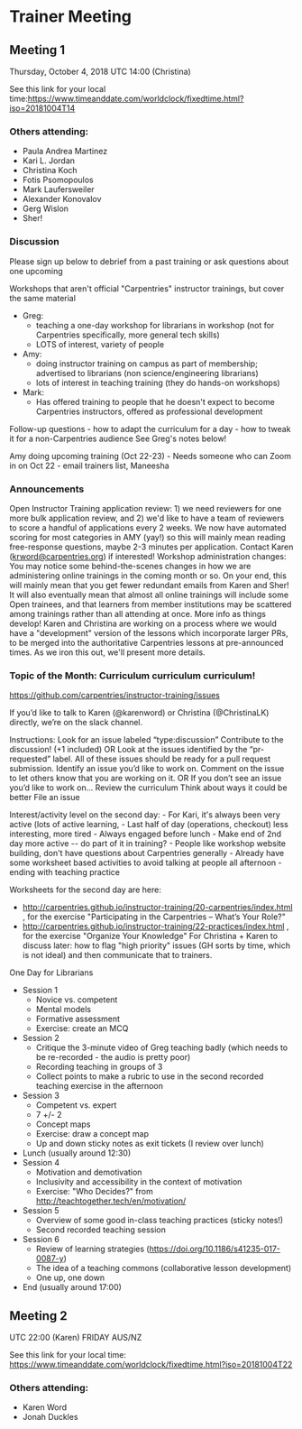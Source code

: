 # Trainer Meeting

## Meeting 1

Thursday, October 4, 2018 UTC 14:00 (Christina)

See this link for your local time:https://www.timeanddate.com/worldclock/fixedtime.html?iso=20181004T14

### Others attending:
* Paula Andrea Martinez
* Kari L. Jordan
* Christina Koch
* Fotis Psomopoulos
* Mark Laufersweiler 
* Alexander Konovalov
* Gerg Wislon
* Sher!


### Discussion

Please sign up below to debrief from a past training or ask questions about one upcoming

Workshops that aren't official "Carpentries" instructor trainings, but cover the same material
* Greg: 
	- teaching a one-day workshop for librarians in workshop (not for Carpentries specifically, more general tech skills)
	- LOTS of interest, variety of people
* Amy: 
	- doing instructor training on campus as part of membership; advertised to librarians (non science/engineering librarians)
	- lots of interest in teaching training (they do hands-on workshops)
* Mark:
	- Has offered training to people that he doesn't expect to become Carpentries instructors, offered as professional development

Follow-up questions
    - how to adapt the curriculum for a day
    - how to tweak it for a non-Carpentries audience
See Greg's notes below!

Amy doing upcoming training (Oct 22-23)
    - Needs someone who can Zoom in on Oct 22
    - email trainers list, Maneesha

### Announcements

Open Instructor Training application review: 1) we need reviewers for one more bulk application review, and 2) we'd like to have a team of reviewers to score a handful of applications every 2 weeks. We now have automated scoring for most categories in AMY (yay!) so this will mainly mean reading free-response questions, maybe 2-3 minutes per application. Contact Karen (krword@carpentries.org) if interested!
Workshop administration changes: You may notice some behind-the-scenes changes in how we are administering online trainings in the coming month or so. On your end, this will mainly mean that you get fewer redundant emails from Karen and Sher! It will also eventually mean that almost all online trainings will include some Open trainees, and that learners from member institutions may be scattered among trainings rather than all attending at once. More info as things develop!
Karen and Christina are working on a process where we would have a "development" version of the lessons which incorporate larger PRs, to be merged into the authoritative Carpentries lessons at pre-announced times.  As we iron this out, we'll present more details.
    
### Topic of the Month: Curriculum curriculum curriculum!
 
https://github.com/carpentries/instructor-training/issues 

If you’d like to talk to Karen (@karenword) or Christina (@ChristinaLK) directly, we’re on the slack channel. 

Instructions:
Look for an issue labeled “type:discussion”
Contribute to the discussion! (+1 included)
OR
Look at the issues identified by the “pr-requested” label. All of these issues should be ready for a pull request submission.
Identify an issue you’d like to work on.
Comment on the issue to let others know that you are working on it.
OR
If you don’t see an issue you’d like to work on…
Review the curriculum
Think about ways it could be better
File an issue

Interest/activity level on the second day:
    - For Kari, it's always been very active (lots of active learning, 
    - Last half of day (operations, checkout) less interesting, more tired
    - Always engaged before lunch
    - Make end of 2nd day more active -- do part of it in training?
    - People like workshop website building, don't have questions about Carpentries generally
    - Already have some worksheet based activities to avoid talking at people all afternoon
    - ending with teaching practice

Worksheets for the second day are here:
- http://carpentries.github.io/instructor-training/20-carpentries/index.html , for the exercise "Participating in the Carpentries – What’s Your Role?" 
- http://carpentries.github.io/instructor-training/22-practices/index.html , for the exercise "Organize Your Knowledge"
For Christina + Karen to discuss later: how to flag "high priority" issues (GH sorts by time, which is not ideal) and then communicate that to trainers.  

One Day for Librarians
* Session 1
	* Novice vs. competent
	* Mental models
	* Formative assessment
	* Exercise: create an MCQ 
* Session 2
	* Critique the 3-minute video of Greg teaching badly (which needs to be re-recorded - the audio is pretty poor)
	* Recording teaching in groups of 3
	* Collect points to make a rubric to use in the second recorded teaching exercise in the afternoon
* Session 3
	* Competent vs. expert
	* 7 +/- 2
	* Concept maps
	* Exercise: draw a concept map
	* Up and down sticky notes as exit tickets (I review over lunch)
* Lunch (usually around 12:30)
* Session 4
	* Motivation and demotivation
	* Inclusivity and accessibility in the context of motivation
	* Exercise: "Who Decides?" from http://teachtogether.tech/en/motivation/
* Session 5
	* Overview of some good in-class teaching practices (sticky notes!)
	* Second recorded teaching session
* Session 6
	* Review of learning strategies (https://doi.org/10.1186/s41235-017-0087-y)
	* The idea of a teaching commons (collaborative lesson development)
	* One up, one down
* End (usually around 17:00)

## Meeting 2

UTC 22:00 (Karen) FRIDAY AUS/NZ

See this link for your local time: https://www.timeanddate.com/worldclock/fixedtime.html?iso=20181004T22

### Others attending:
* Karen Word
* Jonah Duckles
